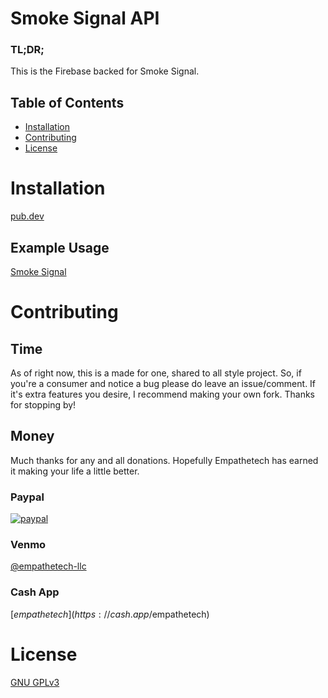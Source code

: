 # Smoke Signal API

### TL;DR;

This is the Firebase backed for Smoke Signal.

## Table of Contents

* [Installation](#installation)
* [Contributing](#contributing)
* [License](#license)

# Installation

[pub.dev](https://pub.dev/packages/empathetech_flutter_ui/install)

## Example Usage

[Smoke Signal](https://github.com/Empathetech-LLC/smoke_signal)

# Contributing

## Time

As of right now, this is a made for one, shared to all style project. So, if you're a consumer and notice a bug please do leave an issue/comment. If it's extra features you desire, I recommend making your own fork. Thanks for stopping by!

## Money

Much thanks for any and all donations. Hopefully Empathetech has earned it making your life a little better.

### Paypal

[![paypal](https://www.paypalobjects.com/en_US/i/btn/btn_donateCC_LG.gif)](https://www.paypal.com/donate/?hosted_button_id=NGEL6AB5A6KNL)

### Venmo

[@empathetech-llc](https://venmo.com/empathetech-llc)

### Cash App

[$empathetech](https://cash.app/$empathetech)

# License

[GNU GPLv3](LICENSE)
